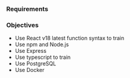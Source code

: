### Requirements

### Objectives

-   Use React v18 latest function syntax to train
-   Use npm and Node.js
-   Use Express
-   Use typescript to train
-   Use PostgreSQL
-   Use Docker
